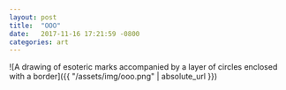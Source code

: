 ```yaml
---
layout: post
title:  "OOO"
date:   2017-11-16 17:21:59 -0800
categories: art
---
```


![A drawing of esoteric marks accompanied by a layer of circles enclosed with a border]({{ "/assets/img/ooo.png" | absolute_url }})
